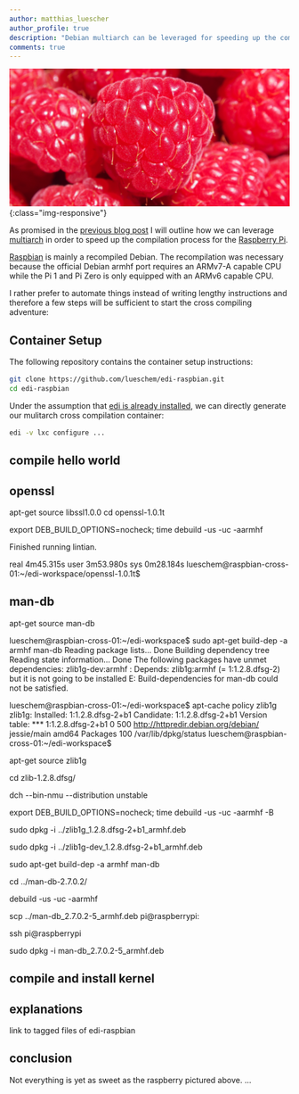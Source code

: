 ```yaml
---
author: matthias_luescher
author_profile: true
description: "Debian multiarch can be leveraged for speeding up the compilation of software for the Raspberry Pi."
comments: true
---
```


![raspberry](/assets/images/blog/raspberry.png){:class="img-responsive"}

As promised in the [previous blog post](/Compiling-for-Embedded-Debian-Target-Systems/) I will outline how we can leverage 
[multiarch](https://wiki.debian.org/Multiarch/HOWTO) in order to speed up the compilation process for the 
[Raspberry Pi]((http://www.raspberrypi.org)).

[Raspbian](https://www.raspbian.org/) is mainly a recompiled Debian. The recompilation was necessary because the official 
Debian armhf port requires an ARMv7-A capable CPU while the Pi 1 and Pi Zero is only equipped with an ARMv6 capable CPU. 

I rather prefer to automate things instead of writing lengthy instructions and therefore a few steps will be sufficient
to start the cross compiling adventure:

Container Setup
---------------

The following repository contains the container setup instructions:

``` bash
git clone https://github.com/lueschem/edi-raspbian.git
cd edi-raspbian
```

Under the assumption that [edi is already installed](http://docs.get-edi.io/en/latest/getting_started.html), we can directly
generate our mulitarch cross compilation container:

``` bash
edi -v lxc configure ...
```







compile hello world
-------------------

openssl
-------

apt-get source libssl1.0.0
cd openssl-1.0.1t

export DEB_BUILD_OPTIONS=nocheck; time debuild -us -uc -aarmhf

Finished running lintian.

real	4m45.315s
user	3m53.980s
sys	0m28.184s
lueschem@raspbian-cross-01:~/edi-workspace/openssl-1.0.1t$

man-db
------

apt-get source man-db

lueschem@raspbian-cross-01:~/edi-workspace$ sudo apt-get build-dep -a armhf man-db
Reading package lists... Done
Building dependency tree       
Reading state information... Done
The following packages have unmet dependencies:
 zlib1g-dev:armhf : Depends: zlib1g:armhf (= 1:1.2.8.dfsg-2) but it is not going to be installed
E: Build-dependencies for man-db could not be satisfied.

lueschem@raspbian-cross-01:~/edi-workspace$ apt-cache policy zlib1g
zlib1g:
  Installed: 1:1.2.8.dfsg-2+b1
  Candidate: 1:1.2.8.dfsg-2+b1
  Version table:
 *** 1:1.2.8.dfsg-2+b1 0
        500 http://httpredir.debian.org/debian/ jessie/main amd64 Packages
        100 /var/lib/dpkg/status
lueschem@raspbian-cross-01:~/edi-workspace$

apt-get source zlib1g

cd zlib-1.2.8.dfsg/

dch --bin-nmu --distribution unstable

export DEB_BUILD_OPTIONS=nocheck; time debuild -us -uc -aarmhf -B

sudo dpkg -i ../zlib1g_1.2.8.dfsg-2+b1_armhf.deb

sudo dpkg -i ../zlib1g-dev_1.2.8.dfsg-2+b1_armhf.deb

sudo apt-get build-dep -a armhf man-db

cd ../man-db-2.7.0.2/

debuild -us -uc -aarmhf

scp ../man-db_2.7.0.2-5_armhf.deb pi@raspberrypi:

ssh pi@raspberrypi

sudo dpkg -i man-db_2.7.0.2-5_armhf.deb

compile and install kernel
--------------------------

explanations
------------

link to tagged files of edi-raspbian



conclusion
----------

Not everything is yet as sweet as the raspberry pictured above. ...
